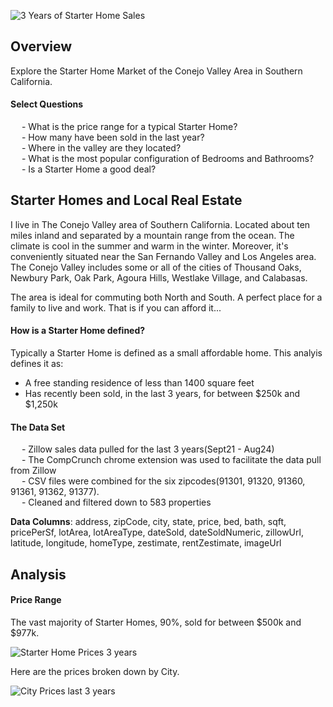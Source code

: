 ![3 Years of Starter Home Sales](https://github.com/StarkArk/Local_Starter_Homes/blob/main/Images/monthlysalesstarterhomes.svg)

## Overview

Explore the Starter Home Market of the Conejo Valley Area in Southern California. 

#### Select Questions

&emsp; - What is the price range for a typical Starter Home?  
&emsp; - How many have been sold in the last year?  
&emsp; - Where in the valley are they located?  
&emsp; - What is the most popular configuration of Bedrooms and Bathrooms?  
&emsp; - Is a Starter Home a good deal? 

## Starter Homes and Local Real Estate

I live in The Conejo Valley area of Southern California. Located about ten miles inland and separated by a mountain range from the ocean. The climate is cool in the summer and warm in the winter. Moreover, it's conveniently situated near the San Fernando Valley and Los Angeles area. The Conejo Valley includes some or all of the cities of Thousand Oaks, Newbury Park, Oak Park, Agoura Hills, Westlake Village, and Calabasas. 

The area is ideal for commuting both North and South. A perfect place for a family to live and work. That is if you can afford it... 

#### How is a Starter Home defined?

Typically a Starter Home is defined as a small affordable home. This analyis defines it as:
- A free standing residence of less than 1400 square feet
- Has recently been sold, in the last 3 years, for between $250k and $1,250k

#### The Data Set


&emsp; - Zillow sales data pulled for the last 3 years(Sept21 - Aug24)  
&emsp; - The CompCrunch chrome extension was used to facilitate the data pull from Zillow  
&emsp; - CSV files were combined for the six zipcodes(91301, 91320, 91360, 91361, 91362, 91377).  
&emsp; - Cleaned and filtered down to 583 properties

**Data Columns**: address, zipCode, city, state, price, bed, bath, sqft,
       pricePerSf, lotArea, lotAreaType, dateSold, dateSoldNumeric,
       zillowUrl, latitude, longitude, homeType, zestimate,
       rentZestimate, imageUrl

## Analysis

#### Price Range

The vast majority of Starter Homes, 90%, sold for between $500k and $977k.  
  
![Starter Home Prices 3 years](https://github.com/StarkArk/Local_Starter_Homes/blob/main/Images/starterhomesoldbyprice_last3yrs.svg)  
  
Here are the prices broken down by City.  
  
![City Prices last 3 years](https://github.com/StarkArk/Local_Starter_Homes/blob/main/Images/pricebycity_last3yrs_boxplot.svg)  


